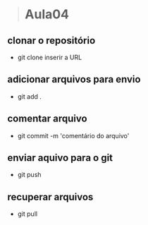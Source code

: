 ># Aula04

## clonar o repositório
- git clone inserir a URL
  
## adicionar arquivos para envio
- git add .

## comentar arquivo
- git commit -m 'comentário do arquivo'

## enviar aquivo para o git
- git push 

## recuperar arquivos
- git pull
